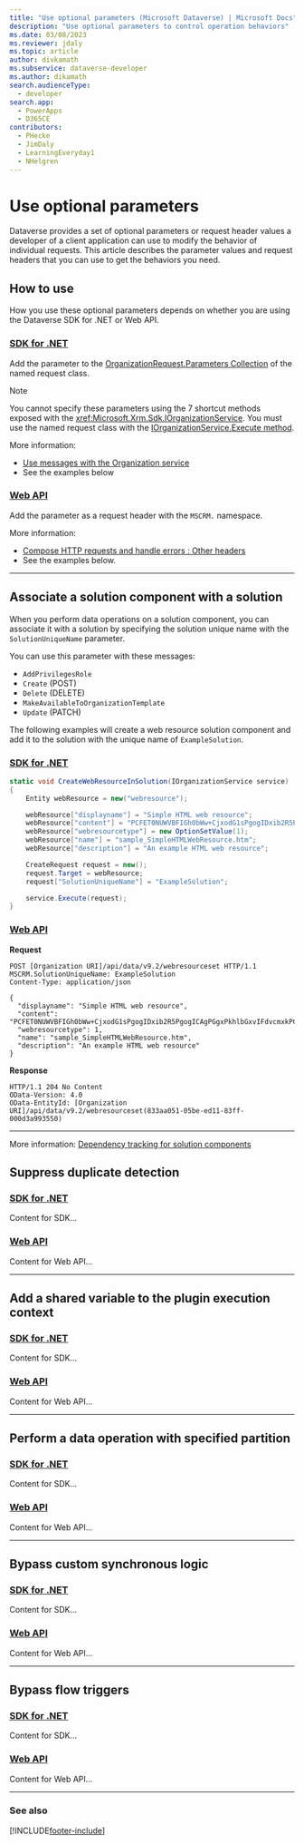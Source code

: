 ```yaml
---
title: "Use optional parameters (Microsoft Dataverse) | Microsoft Docs" 
description: "Use optional parameters to control operation behaviors" 
ms.date: 03/08/2023
ms.reviewer: jdaly
ms.topic: article
author: divkamath
ms.subservice: dataverse-developer
ms.author: dikamath
search.audienceType: 
  - developer
search.app: 
  - PowerApps
  - D365CE
contributors:
  - PHecke
  - JimDaly
  - LearningEveryday1
  - NHelgren
---
```

# Use optional parameters

Dataverse provides a set of optional parameters or request header values a developer of a client application can use to modify the behavior of individual requests. This article describes the parameter values and request headers that you can use to get the behaviors you need.

## How to use

How you use these optional parameters depends on whether you are using the Dataverse SDK for .NET or Web API.

### [SDK for .NET](#tab/sdk)

Add the parameter to the [OrganizationRequest.Parameters Collection](xref:Microsoft.Xrm.Sdk.OrganizationRequest.Parameters) of the named request class.

> [!NOTE]
> You cannot specify these parameters using the 7 shortcut methods exposed with the <xref:Microsoft.Xrm.Sdk.IOrganizationService>. You must use the named request class with the [IOrganizationService.Execute method](xref:Microsoft.Xrm.Sdk.IOrganizationService.Execute%2A). 

More information:

- [Use messages with the Organization service](org-service/use-messages.md)
- See the examples below

### [Web API](#tab/webapi)

Add the parameter as a request header with the `MSCRM.` namespace.

More information:

- [Compose HTTP requests and handle errors : Other headers](webapi/compose-http-requests-handle-errors.md#other-headers)
- See the examples below.

---


## Associate a solution component with a solution

When you perform data operations on a solution component, you can associate it with a solution by specifying the solution unique name with the `SolutionUniqueName` parameter.

You can use this parameter with these messages:

- `AddPrivilegesRole`
- `Create` (POST)
- `Delete` (DELETE)
- `MakeAvailableToOrganizationTemplate`
- `Update` (PATCH)

The following examples will create a web resource solution component and add it to the solution with the unique name of `ExampleSolution`.
### [SDK for .NET](#tab/sdk)

```csharp
static void CreateWebResourceInSolution(IOrganizationService service)
{
    Entity webResource = new("webresource");

    webResource["displayname"] = "Simple HTML web resource";
    webResource["content"] = "PCFET0NUWVBFIGh0bWw+CjxodG1sPgogIDxib2R5PgogICAgPGgxPkhlbGxvIFdvcmxkPC9oMT4KICA8L2JvZHk+CjwvaHRtbD4=";
    webResource["webresourcetype"] = new OptionSetValue(1);
    webResource["name"] = "sample_SimpleHTMLWebResource.htm";
    webResource["description"] = "An example HTML web resource";

    CreateRequest request = new();
    request.Target = webResource;
    request["SolutionUniqueName"] = "ExampleSolution";

    service.Execute(request);
}

```

### [Web API](#tab/webapi)

**Request**

```http
POST [Organization URI]/api/data/v9.2/webresourceset HTTP/1.1
MSCRM.SolutionUniqueName: ExampleSolution
Content-Type: application/json

{
  "displayname": "Simple HTML web resource",
  "content": "PCFET0NUWVBFIGh0bWw+CjxodG1sPgogIDxib2R5PgogICAgPGgxPkhlbGxvIFdvcmxkPC9oMT4KICA8L2JvZHk+CjwvaHRtbD4=",
  "webresourcetype": 1,
  "name": "sample_SimpleHTMLWebResource.htm",
  "description": "An example HTML web resource"
}
```

**Response**

```http
HTTP/1.1 204 No Content
OData-Version: 4.0
OData-EntityId: [Organization URI]/api/data/v9.2/webresourceset(833aa051-05be-ed11-83ff-000d3a993550)

```

---

More information: [Dependency tracking for solution components](/power-platform/alm/dependency-tracking-solution-components)

## Suppress duplicate detection

### [SDK for .NET](#tab/sdk)

Content for SDK...

### [Web API](#tab/webapi)

Content for Web API...

---

## Add a shared variable to the plugin execution context

### [SDK for .NET](#tab/sdk)

Content for SDK...

### [Web API](#tab/webapi)

Content for Web API...

---

## Perform a data operation with specified partition

### [SDK for .NET](#tab/sdk)

Content for SDK...

### [Web API](#tab/webapi)

Content for Web API...

---

## Bypass custom synchronous logic

### [SDK for .NET](#tab/sdk)

Content for SDK...

### [Web API](#tab/webapi)

Content for Web API...

---

## Bypass flow triggers

### [SDK for .NET](#tab/sdk)

Content for SDK...

### [Web API](#tab/webapi)

Content for Web API...

---

### See also


[!INCLUDE[footer-include](../../includes/footer-banner.md)]


